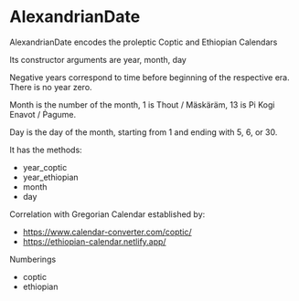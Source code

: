 # AlexandrianDate

AlexandrianDate encodes the proleptic Coptic and Ethiopian Calendars

Its constructor arguments are year, month, day

Negative years correspond to time before beginning of the
respective era.
There is no year zero.

Month is the number of the month, 1 is Thout / Mäskäräm, 13 is Pi Kogi Enavot / Ṗagume.

Day is the day of the month, starting from 1 and ending with 5, 6, or 30.

It has the methods:
- year_coptic
- year_ethiopian
- month
- day

Correlation with Gregorian Calendar established by:
- https://www.calendar-converter.com/coptic/
- https://ethiopian-calendar.netlify.app/

Numberings
- coptic
- ethiopian